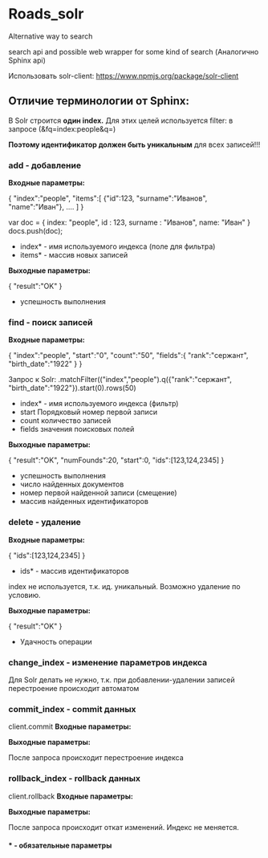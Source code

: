 Roads_solr
============

Alternative way to search

search api and possible web wrapper for some kind of search (Аналогично Sphinx api)

Использовать solr-client: https://www.npmjs.org/package/solr-client

## Отличие терминологии от Sphinx:
  В Solr строится **один index.** 
  Для этих целей используется filter: в запросе (&fq=index:people&q=)
  
  **Поэтому идентификатор должен быть уникальным** для всех записей!!!

### add - добавление

**Входные параметры:**

{ "index":"people", "items":[ {"id":123, "surname":"Иванов", "name":"Иван"}, .... ] }

var doc = {
       index: "people",
       id : 123,
       surname : "Иванов",
       name: "Иван"
   }
   docs.push(doc);
   
 - index* - имя используемого индекса (поле для фильтра)
 - items* - массив новых записей
      
**Выходные параметры:**

{ "result":"OK" }
 - успешность выполнения

### find - поиск записей
**Входные параметры:**

{ "index":"people", "start":"0", "count":"50", "fields":{ "rank":"сержант", "birth_date":"1922" } }

Запрос к Solr:
   .matchFilter(("index","people").q({"rank":"сержант", "birth_date":"1922"}).start(0).rows(50)
   
 - index* - имя используемого индекса (фильтр)
 - start  Порядковый номер первой записи
 - count  количество записей
 - fields значения поисковых полей
      
**Выходные параметры:**

{ "result":"OK",  "numFounds":20, "start":0, "ids":[123,124,2345] }
 - успешность выполнения
 - число найденных документов
 - номер первой найденной записи (смещение)
 - массив найденных идентификаторов
  

### delete - удаление

**Входные параметры:**

{  "ids":[123,124,2345] }

 - ids* - массив идентификаторов

  index не используется, т.к. ид. уникальный. Возможно удаление по условию.
  
**Выходные параметры:**

{ "result":"OK" }

 - Удачность операции


### change_index - изменение параметров индекса
  
   Для Solr делать не нужно, т.к. при добавлении-удалении записей перестроение происходит автоматом


### commit_index - commit данных
  client.commit
**Входные параметры:**

**Выходные параметры:**

После запроса происходит перестроение индекса


### rollback_index - rollback данных
  client.rollback
**Входные параметры:**

**Выходные параметры:**

После запроса происходит откат изменений. Индекс не меняется.



#### * - обязательные параметры

